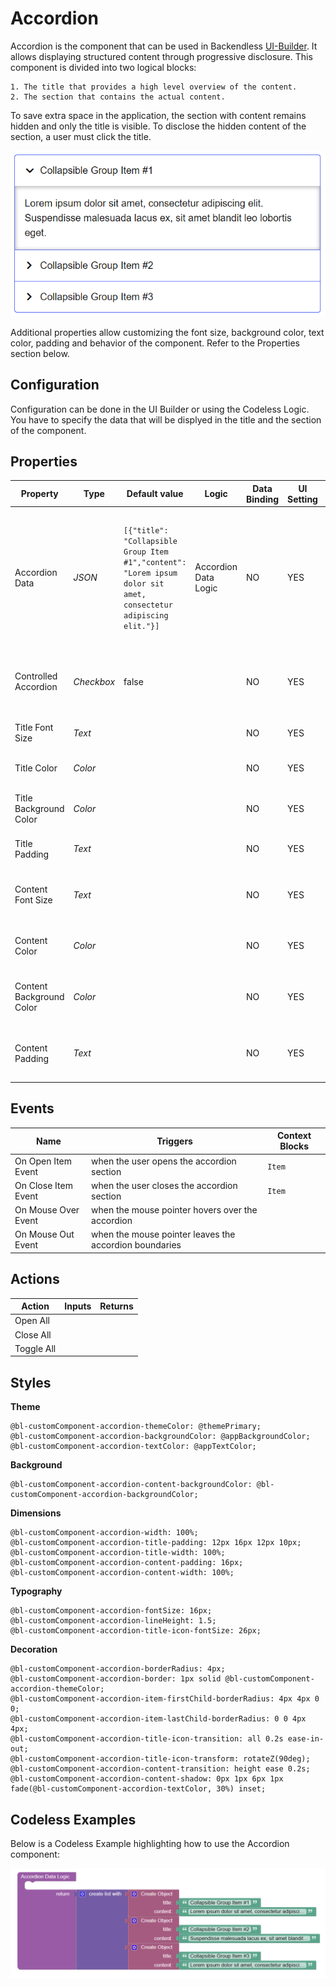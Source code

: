 # Accordion

Accordion is the component that can be used in Backendless [UI-Builder](https://backendless.com/developers/#ui-builder). It allows displaying structured content through progressive disclosure. This component is divided into two logical blocks: 

	1. The title that provides a high level overview of the content.
	2. The section that contains the actual content.

To save extra space in the application, the section with content remains hidden and only the title is visible. To disclose the hidden content of the section, a user must click the title.

<p align="center">
  <img src="./thumbnail.png" alt="main thumbnail" width="643"/>
</p>

Additional properties allow customizing the font size, background color, text color, padding and behavior of the component. Refer to the Properties section below.

## Configuration

Configuration can be done in the UI Builder or using the Codeless Logic. You have to specify the data that will be displyed in the title and the section of the component. 

## Properties

| Property                 | Type       | Default value                                                                                                    | Logic                | Data Binding | UI Setting | Description                                                                                                                                               |
|--------------------------|------------|------------------------------------------------------------------------------------------------------------------|----------------------|--------------|------------|-----------------------------------------------------------------------------------------------------------------------------------------------------------|
| Accordion Data           | *JSON*     | `[{"title": "Collapsible Group Item #1","content": "Lorem ipsum dolor sit amet, consectetur adipiscing elit."}]` | Accordion Data Logic | NO           | YES        | Specifies a JSON array containing data for the title and the section : `{title: string, content: string}`. Watch [Codeless Examples](#codeless-examples). |
| Controlled Accordion     | *Checkbox* | false                                                                                                            |                      | NO           | YES        | when enabled, only one section expands at a time.                                                                                                        |
| Title Font Size          | *Text*     |                                                                                                                  |                      | NO           | YES        | controls the font size of the title.                                                                                                                      |
| Title Color              | *Color*    |                                                                                                                  |                      | NO           | YES        | controls the color of the title.                                                                                                                          |
| Title Background Color   | *Color*    |                                                                                                                  |                      | NO           | YES        | controls the background color of the title.                                                                                                               |
| Title Padding            | *Text*     |                                                                                                                  |                      | NO           | YES        | controls the padding of the title.                                                                                                                        |
| Content Font Size        | *Text*     |                                                                                                                  |                      | NO           | YES        | controls the font size of the section's content.                                                                                                          |
| Content Color            | *Color*    |                                                                                                                  |                      | NO           | YES        | controls the color of the section's content.                                                                                                              |
| Content Background Color | *Color*    |                                                                                                                  |                      | NO           | YES        | controls the background color of the section's content.                                                                                                   |
| Content Padding          | *Text*     |                                                                                                                  |                      | NO           | YES        | controls the padding of the section's content.                                                                                                            |

## Events

| Name                      | Triggers                                               | Context Blocks |
|---------------------------|--------------------------------------------------------|----------------|
| On Open Item Event        | when the user opens the accordion section              | `Item`         |
| On Close Item Event       | when the user closes the accordion section             | `Item`         |
| On Mouse Over Event       | when the mouse pointer hovers over the accordion       |                |
| On Mouse Out Event        | when the mouse pointer leaves the accordion boundaries |                |

## Actions

| Action     | Inputs | Returns |
|------------|--------|---------|
| Open All   |        |         |
| Close All  |        |         |
| Toggle All |        |         |

## Styles

**Theme**

````
@bl-customComponent-accordion-themeColor: @themePrimary;
@bl-customComponent-accordion-backgroundColor: @appBackgroundColor;
@bl-customComponent-accordion-textColor: @appTextColor;
````

**Background**

````
@bl-customComponent-accordion-content-backgroundColor: @bl-customComponent-accordion-backgroundColor;
````

**Dimensions**

````
@bl-customComponent-accordion-width: 100%;
@bl-customComponent-accordion-title-padding: 12px 16px 12px 10px;
@bl-customComponent-accordion-title-width: 100%;
@bl-customComponent-accordion-content-padding: 16px;
@bl-customComponent-accordion-content-width: 100%;
````

**Typography**

````
@bl-customComponent-accordion-fontSize: 16px;
@bl-customComponent-accordion-lineHeight: 1.5;
@bl-customComponent-accordion-title-icon-fontSize: 26px;

````

**Decoration**

````
@bl-customComponent-accordion-borderRadius: 4px;
@bl-customComponent-accordion-border: 1px solid @bl-customComponent-accordion-themeColor;
@bl-customComponent-accordion-item-firstChild-borderRadius: 4px 4px 0 0;
@bl-customComponent-accordion-item-lastChild-borderRadius: 0 0 4px 4px;
@bl-customComponent-accordion-title-icon-transition: all 0.2s ease-in-out;
@bl-customComponent-accordion-title-icon-transform: rotateZ(90deg);
@bl-customComponent-accordion-content-transition: height ease 0.2s;
@bl-customComponent-accordion-content-shadow: 0px 1px 6px 1px fade(@bl-customComponent-accordion-textColor, 30%) inset;
````

## Codeless Examples

Below is a Codeless Example highlighting how to use the Accordion component:

![accordion data example](example-images/accordion-data-example.png)
